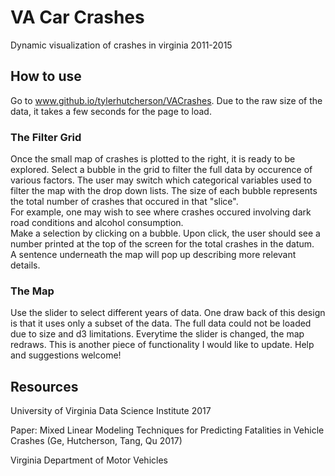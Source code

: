 # VA Car Crashes 
Dynamic visualization of crashes in virginia 2011-2015

## How to use
Go to www.github.io/tylerhutcherson/VACrashes. 
Due to the raw size of the data, it takes a few seconds for the page to load. 

### The Filter Grid
Once the small map of crashes is plotted to the right, it is ready to be explored. 
Select a bubble in the grid to filter the full data by occurence of various factors. 
The user may switch which categorical variables used to filter the map with the drop down lists. 
The size of each bubble represents the total number of crashes that occured in that "slice".  
For example, one may wish to see where crashes occured involving dark road conditions and alcohol consumption.  
Make a selection by clicking on a bubble.  Upon click, the user should see a number printed at the top of the screen for the total crashes in the datum.  
A sentence underneath the map will pop up describing more relevant details.

### The Map
Use the slider to select different years of data. One draw back of this design is that it uses only a subset of the data.  The full data could not be loaded due to size and d3 limitations.
Everytime the slider is changed, the map redraws.  This is another piece of functionality I would like to update.  Help and suggestions welcome!

## Resources
University of Virginia Data Science Institute 2017

Paper: Mixed Linear Modeling Techniques for Predicting Fatalities in Vehicle Crashes (Ge, Hutcherson, Tang, Qu 2017)

Virginia Department of Motor Vehicles
